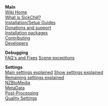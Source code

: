 **Main**<br/>
[Wiki Home](https://github.com/SickChill/SickChill/wiki)  
[What is SickChill?](What-is-SickChill)  
[Installation/Setup Guides](Installation-&-Configuration-Guides)  
[Donations and support](Donations)  
[Installation packages](SickChill-installation-packages)  
[Contributing](Contributing)  
[Developers](Developers)

**Debugging**<br/>
[FAQ's and Fixes](FAQs-and-Fixes)
[Scene exceptions](Scene-exceptions-and-numbering)

**Settings**<br/>
[Main settings explained](Settings-explained)
[Show settings explained](Show-settings-explained)  
[Remaining settings explained](Remaining-settings-explained)  
[NZBtoMedia](NZBtoMedia)  
[MetaData](MetaData)  
[Post-Processing](Post-Processing)  
[Quality Settings](Quality-Settings)
